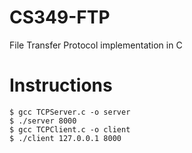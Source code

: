 # CS349-FTP
File Transfer Protocol implementation in C

Instructions
============

```
$ gcc TCPServer.c -o server
$ ./server 8000
$ gcc TCPClient.c -o client
$ ./client 127.0.0.1 8000
```